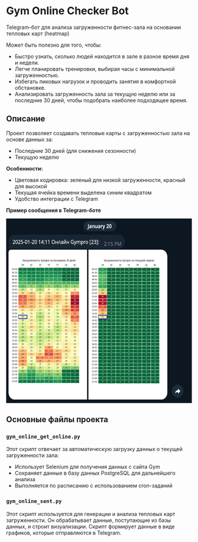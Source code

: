 # Gym Online Checker Bot
Telegram-бот для анализа загруженности фитнес-зала на основании тепловых карт (heatmap)

Может быть полезно для того, чтобы:
- Быстро узнать, сколько людей находится в зале в разное время дня и недели.
- Легче планировать тренировки, выбирая часы с минимальной загруженностью.
- Избегать пиковых нагрузок и проводить занятия в комфортной обстановке.
- Анализировать загруженность зала за текущую неделю или за последние 30 дней, чтобы подобрать наиболее подходящее время.


## Описание
Проект позволяет создавать тепловые карты с загруженностью зала на основе данных за:
- Последние 30 дней (для снижения сезонности)
- Текущую неделю 

**Особенности:**
- Цветовая кодировка: зеленый для низкой загруженности, красный для высокой
- Текущая ячейка времени выделена синим квадратом
- Удобство интеграции с Telegram

**Пример сообщения в Telegram-боте**

<img src="images/heatmap_example.jpg" alt="alt text" width="600" height="500"/>


## Основные файлы проекта

### `gym_online_get_online.py`
Этот скрипт отвечает за автоматическую загрузку данных о текущей загруженности зала:
- Использует Selenium для получения данных с сайта Gym
- Сохраняет данные в базу данных PostgreSQL для дальнейшего анализа
- Выполняется по расписанию с использованием cron-заданий

### `gym_online_sent.py`
Этот скрипт используется для генерации и анализа тепловых карт загруженности. Он обрабатывает данные, поступающие из базы данных, и строит визуализации. Скрипт формирует данные в виде графиков, которые  отправляются в Telegram.